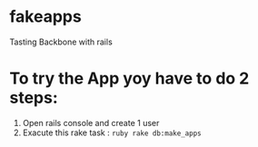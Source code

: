 fakeapps
========

Tasting Backbone with rails

# To try the App yoy have to do 2 steps:
1. Open rails console and create 1 user
2. Exacute this rake task : ```ruby rake db:make_apps ```

